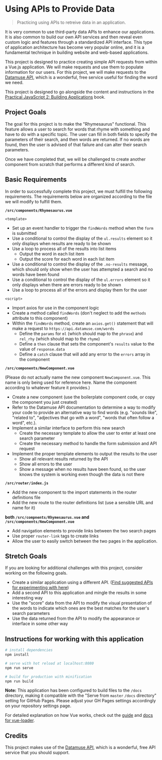 # Using APIs to Provide Data

> Practicing using APIs to retreive data in an application.

It is very common to use third-party data APIs to enhance our applications. It
is also common to build our own API services and then reveal even custom logic
and features through a standardized API interface. This type of application
architecture has become very popular online, and it is a fundamental technique
in building website and web-based applications.

This project is designed to practice creating simple API requests from within a
Vue.js application. We will make requests and use them to populate information
for our users. For this project, we will make requests to the [Datamuse API](http://www.datamuse.com/api/),
which is a wonderful, free service useful for finding the word we need.

This project is designed to go alongside the content and instructions in the
[Practical JavaScript 2: Building Applications](https://shawnr.gitbooks.io/practical-javascript-2-building-applications/using-api-data/) book.

## Project Goals
The goal for this project is to make the "Rhymesaurus" functional. This feature
allows a user to search for words that rhyme with something and have to do with
a specific topic. The user can fill in both fields to specify the parameters of
their search, and then words are returned. If no words are found, then the user
is advised of that failure and can alter their search parameters.

Once we have completed that, we will be challenged to create another component
from scratch that performs a different kind of search.

## Basic Requirements
In order to successfully complete this project, we must fulfill the following
requirements. The requirements below are organized according to the file we will
modify to fulfill them.

**`/src/components/Rhymesaurus.vue`**

`<template>`

* Set up an event handler to trigger the `findWords` method when the `form` is submitted
* Use a conditional to control the display of the `ul.results` element so it only displays when results are ready to be shown
* Use a loop to process all of the results into list items
    * Output the word in each list item
    * Output the score for each word in each list item
* Use a conditional to control the display of the `.no-results` message, which should only show when the user has attempted a search and no words have been found
* Use a conditional to control the display of the `ul.errors` element so it only displays when there are errors ready to be shown
* Use a loop to process all of the errors and display them for the user

`<script>`

* Import axios for use in the component logic
* Create a method called `findWords` (don't neglect to add the `methods` attribute to this component)
* Within the `findWords` method, create an `axios.get()` statement that will make a request to `https://api.datamuse.com/words`
    * Define the `params` for `ml` (which should map to the `phrase`) and `rel_rhy` (which should map to the `rhyme`)
    * Define a `then` clause that sets the component's `results` value to the value of `response.data`
    * Define a `catch` clause that will add any error to the `errors` array in the component

**`/src/components/NewComponent.vue`**

(Please do not actually name the new component `NewComponent.vue`. This name is only being used for reference here. Name the component according to whatever feature it provides.)

* Create a new component (use the boilerplate component code, or copy the component you just created)
* Refer to the Datamuse API documentation to determine a way to modify your code to provide an alternative way to find words (e.g. "sounds like", "related to", "adjectives that go with a word", "words that often follow a word", etc.).
* Implement a similar interface to perform this new search
    * Create the necessary template to allow the user to enter at least one search parameter
    * Create the necessary method to handle the form submission and API request
* Implement the proper template elements to output the results to the user
    * Show all relevant results returned by the API
    * Show all errors to the user
    * Show a message when no results have been found, so the user knows the system is working even though the data is not there

**`/src/router/index.js`**

* Add the new component to the import statements in the router definitions file
* Add the new route to the router definitions list (use a sensible URL and name for it)

**both `/src/compnents/Rhymesaurus.vue` and `/src/components/NewComponent.vue`**

* Add navigation elements to provide links between the two search pages
* Use proper `router-link` tags to create links
* Allow the user to easily switch between the two pages in the application.

## Stretch Goals
If you are looking for additional challenges with this project, consider working
on the following goals.

* Create a similar application using a different API. ([Find suggested APIs for experimenting with here](https://suwebdev.github.io/WATS-4000-gitbook/appendices/appendix-b-api-suggestions.html))
* Add a second API to this application and mingle the results in some interesting way
* Use the "score" data from the API to modify the visual presentation of the words to indicate which ones are the best matches for the user's search parameters
* Use the data returned from the API to modify the appearance or interface in some other way

## Instructions for working with this application

``` bash
# install dependencies
npm install

# serve with hot reload at localhost:8080
npm run serve

# build for production with minification
npm run build

```

**Note:** This application has been configured to build files to the `/docs` directory, making it compatible with the "Serve from `master` `/docs` directory" setting for GitHub Pages. Please adjust your GH Pages settings accordingly on your repository settings page.

For detailed explanation on how Vue works, check out the [guide](https://cli.vuejs.org/guide/) and [docs for vue-loader](https://cli.vuejs.org/config/#css-loaderoptions).

## Credits
This project makes use of the [Datamuse API](http://www.datamuse.com/api/), which is a wonderful, free API service that you should support.